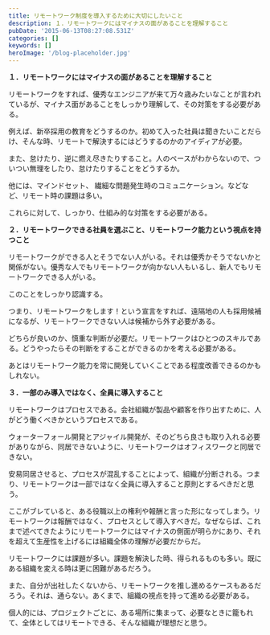 ```yaml
---
title: リモートワーク制度を導入するために大切にしたいこと
description: １．リモートワークにはマイナスの面があることを理解すること
pubDate: '2015-06-13T08:27:08.531Z'
categories: []
keywords: []
heroImage: '/blog-placeholder.jpg'
---
```


**１．リモートワークにはマイナスの面があることを理解すること**

リモートワークをすれば、優秀なエンジニアが来て万々歳みたいなことが言われているが、マイナス面があることをしっかり理解して、その対策をする必要がある。

例えば、新卒採用の教育をどうするのか。初めて入った社員は聞きたいことだらけ、そんな時、リモートで解決するにはどうするのかのアイディアが必要。

また、怠けたり、逆に燃え尽きたりすること。人のペースがわからないので、ついつい無理をしたり、怠けたりすることをどうするか。

他には、マインドセット、 繊細な問題発生時のコミュニケーション。などなど、リモート時の課題は多い。

これらに対して、しっかり、仕組み的な対策をする必要がある。

**２．リモートワークできる社員を選ぶこと、リモートワーク能力という視点を持つこと**

リモートワークができる人とそうでない人がいる。それは優秀かそうでないかと関係がない。優秀な人でもリモートワークが向かない人もいるし、新人でもリモートワークできる人がいる。

このことをしっかり認識する。

つまり、リモートワークをします！という宣言をすれば、遠隔地の人も採用候補になるが、リモートワークできない人は候補から外す必要がある。

どちらが良いのか、慎重な判断が必要だ。リモートワークはひとつのスキルである。どうやったらその判断をすることができるのかを考える必要がある。

あとはリモートワーク能力を常に開発していくことである程度改善できるのかもしれない。

**３．一部のみ導入ではなく、全員に導入すること**

リモートワークはプロセスである。会社組織が製品や顧客を作り出すために、人がどう働くべきかというプロセスである。

ウォーターフォール開発とアジャイル開発が、そのどちら良さも取り入れる必要がありながら、同居できないように、リモートワークはオフィスワークと同居できない。

安易同居させると、プロセスが混乱することによって、組織が分断される。つまり、リモートワークは一部ではなく全員に導入すること原則とするべきだと思う。

ここがブレていると、ある役職以上の権利や報酬と言った形になってしまう。リモートワークは報酬ではなく、プロセスとして導入すべきだ。なぜならば、これまで述べてきたようにリモートワークにはマイナスの側面が明らかにあり、それを超えて生産性を上げるには組織全体の理解が必要だからだ。

リモートワークには課題が多い。課題を解決した時、得られるものも多い。既にある組織を変える時は更に困難があるだろう。

また、自分が出社したくないから、リモートワークを推し進めるケースもあるだろう。それは、通らない。あくまで、組織の視点を持って進める必要がある。

個人的には、プロジェクトごとに、ある場所に集まって、必要なときに籠もれて、全体としてはリモートできる、そんな組織が理想だと思う。